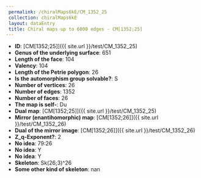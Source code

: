```yaml
--- 
 permalink: /chiralMaps6kE/CM_1352_25 
 collection: chiralMaps6kE
 layout: dataEntry
 title: Chiral maps up to 6000 edges - CM[1352;25]
---
```


- **ID**: [CM[1352;25]]({{ site.url }}/test/CM_1352_25)
- **Genus of the underlying surface**: 651
- **Length of the face**: 104
- **Valency**: 104
- **Length of the Petrie polygon**: 26
- **Is the automorphism group solvable?**: S
- **Number of vertices**: 26
- **Number of edges**: 1352
- **Number of faces**: 26
- **The map is self-**: Du
- **Dual map**: [CM[1352;25]]({{ site.url }}/test/CM_1352_25)
- **Mirror (enantihomorphic) map**: [CM[1352;26]]({{ site.url }}/test/CM_1352_26)
- **Dual of the mirror image**: [CM[1352;26]]({{ site.url }}/test/CM_1352_26)
- **Z_q-Exponent?**: 2
- **No idea**:  79:26
- **No idea**: Y
- **No idea**: Y
- **Skeleton**: Sk(26;3)^26
- **Some other kind of skeleton**: nan

